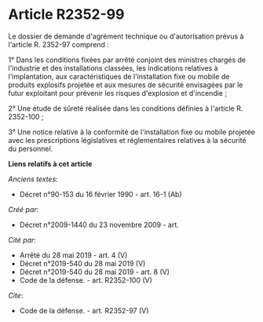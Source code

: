 # Article R2352-99

Le dossier de demande d'agrément technique ou d'autorisation prévus à l'article R. 2352-97 comprend : 

1° Dans les conditions fixées par arrêté conjoint des ministres chargés de l'industrie et des installations classées, les
indications relatives à l'implantation, aux caractéristiques de l'installation fixe ou mobile de produits explosifs projetée
et aux mesures de sécurité envisagées par le futur exploitant pour prévenir les risques d'explosion et d'incendie ; 

2° Une étude de sûreté réalisée dans les conditions définies à l'article R. 2352-100 ;

3° Une notice relative à la conformité de l'installation fixe ou mobile projetée avec les prescriptions législatives et
réglementaires relatives à la sécurité du personnel.

**Liens relatifs à cet article**

_Anciens textes_:

  - Décret n°90-153 du 16 février 1990 - art. 16-1 (Ab)

_Créé par_:

  - Décret n°2009-1440 du 23 novembre 2009 - art.

_Cité par_:

  - Arrêté du 28 mai 2019 - art. 4 (V)
  - Décret n°2019-540 du 28 mai 2019 (V)
  - Décret n°2019-540 du 28 mai 2019 - art. 8 (V)
  - Code de la défense. - art. R2352-100 (V)

_Cite_:

  - Code de la défense. - art. R2352-97 (V)
